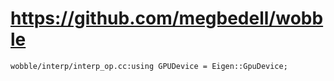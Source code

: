 # https://github.com/megbedell/wobble

```console
wobble/interp/interp_op.cc:using GPUDevice = Eigen::GpuDevice;

```
